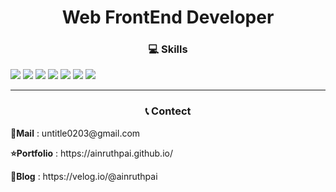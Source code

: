 ## <h1 align="center">Web FrontEnd Developer</h1>

<h3 align="center">💻 Skills </h3> 

<img src="https://img.shields.io/badge/HTML5-gray?style=flat-square&logo=HTML5&logoColor=#E34F26"/> <img src="https://img.shields.io/badge/CSS3-gray?style=flat-square&logo=CSS3&logoColor=1572B6"/> <img src="https://img.shields.io/badge/JavaScript-yellow?style=flat-square&logo=JavaScript&logoColor=white"/> <img src="https://img.shields.io/badge/React-skyblue?style=flat-square&logo=React&logoColor=white"/> <img src="https://img.shields.io/badge/Git-red?style=flat-square&logo=Git&logoColor=white"/> <img src="https://img.shields.io/badge/github-black?style=flat-square&logo=github&logoColor=white"/> <img src="https://img.shields.io/badge/VisualStudioCode-blue?style=flat-square&logo=VisualStudioCode&logoColor=white"/>

<hr />

<h3 align="center">📞 Contect </h3>
<p><b>📧Mail</b> : untitle0203@gmail.com
<p><b>⭐Portfolio</b> : https://ainruthpai.github.io/
<p><b>📄Blog</b> : https://velog.io/@ainruthpai
